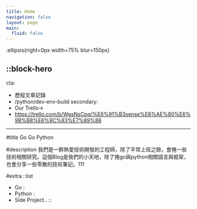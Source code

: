 ```yaml
---
title: Home
navigation: false
layout: page
main:
  fluid: false
---
```


:ellipsis{right=0px width=75% blur=150px}

::block-hero
---
cta:
  - 歷程文章記錄
  - /python/dev-env-build
secondary:
  - Our Trello→
  - https://trello.com/b/WgsNsCpq/%E6%91%B3sense%E8%AE%80%E6%9B%B8%E6%9C%83%E7%89%88
---

#title
Go Go Python

#description
我們是一群熱愛技術開發的工程師，除了平常上班之餘，會捲一些技術相關研究。這個Blog是我們的小天地，除了捲go與python相關語言與框架，也會分享一些零散的技術筆記。111

#extra
  ::list
  - Go : 
  - Python : 
  - Side Project..
::

 